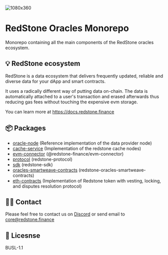 ![1080x360](https://user-images.githubusercontent.com/48165439/198347984-c69b1606-e6c6-460d-b3e8-d03694345faa.jpeg)

# RedStone Oracles Monorepo

Monorepo containing all the main components of the RedStone oracles ecosystem.

## 💡 RedStone ecosystem

RedStone is a data ecosystem that delivers frequently updated, reliable and
diverse data for your dApp and smart contracts.

It uses a radically different way of putting data on-chain. The data is automatically attached to a user's transaction and erased afterwards thus reducing gas fees without touching the expensive evm storage.

You can learn more at https://docs.redstone.finance

## 📦 Packages

- [oracle-node](packages/oracle-node/) (Reference implementation of the data provider node)
- [cache-service](packages/cache-service/) (Implementation of the redstone cache nodes)
- [evm-connector](packages/evm-connector/) (@redstone-finance/evm-connector)
- [protocol](packages/protocol/) (redstone-protocol)
- [sdk](packages/sdk/) (redstone-sdk)
- [oracles-smartweave-contracts](packages/oracles-smartweave-contracts) (redstone-oracles-smartweave-contracts)
- [eth-contracts](packages/eth-contracts/) (Implementation of Redstone token with vesting, locking, and disputes resolution protocol)

## 🙋‍♂️ Contact

Please feel free to contact us on [Discord](https://redstone.finance/discord) or send email to core@redstone.finance

## 📜 Licesnse

BUSL-1.1
